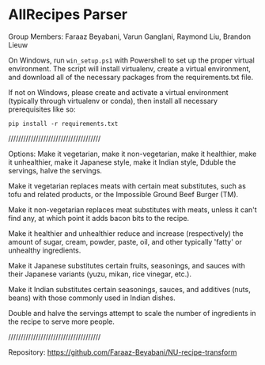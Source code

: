 # AllRecipes Parser

Group Members: Faraaz Beyabani, Varun Ganglani, Raymond Liu, Brandon Lieuw

On Windows, run `win_setup.ps1` with Powershell to set up the proper virtual environment.
The script will install virtualenv, create a virtual environment, and download all of the necessary packages from the requirements.txt file.

If not on Windows, please create and activate a virtual environment (typically through virtualenv or conda), then install all necessary prerequisites like so: 

`pip install -r requirements.txt`

/////////////////////////////////////

Options: Make it vegetarian, make it non-vegetarian, make it healthier, make it unhealthier, make it Japanese style, make it Indian style, Dduble the servings, halve the servings.

Make it vegetarian replaces meats with certain meat substitutes, such as tofu and related products, or the Impossible Ground Beef Burger (TM).

Make it non-vegetarian replaces meat substitutes with meats, unless it can't find any, at which point it adds bacon bits to the recipe.

Make it healthier and unhealthier reduce and increase (respectively) the amount of sugar, cream, powder, paste, oil, and other typically 'fatty' or unhealthy ingredients.

Make it Japanese substitutes certain fruits, seasonings, and sauces with their Japanese variants (yuzu, mikan, rice vinegar, etc.).

Make it Indian substitutes certain seasonings, sauces, and additives (nuts, beans) with those commonly used in Indian dishes.

Double and halve the servings attempt to scale the number of ingredients in the recipe to serve more people.

/////////////////////////////////////

Repository: https://github.com/Faraaz-Beyabani/NU-recipe-transform
